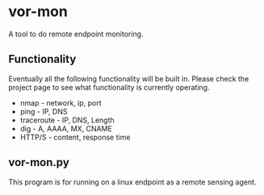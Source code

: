 # vor-mon
A tool to do remote endpoint monitoring.
## Functionality
Eventually all the following functionality will be built in. Please check the project page to see what functionality is currently operating.
* nmap - network, ip, port
* ping - IP, DNS
* traceroute - IP, DNS, Length
* dig - A, AAAA, MX, CNAME
* HTTP/S - content, response time

## vor-mon.py
This program is for running on a linux endpoint as a remote sensing agent.